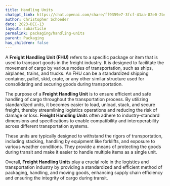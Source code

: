```yaml
---
title: Handling Units
chatgpt_link: https://chat.openai.com/share/ff9359e7-3fcf-41aa-82e0-2b48d7d44b82
author: Christopher Schoeder
date: 2023-DEC-13
layout: subarticle
permalink: packaging/handling-units
parent: Packaging
has_children: false
---
```


A **Freight Handling Unit (FHU)** refers to a specific package or item that is used to transport goods in the freight industry. It is designed to facilitate the movement of cargo by various modes of transportation, such as ships, airplanes, trains, and trucks. An FHU can be a standardized shipping container, pallet, skid, crate, or any other similar structure used for consolidating and securing goods during transportation.

The purpose of a **Freight Handling Unit** is to ensure efficient and safe handling of cargo throughout the transportation process. By utilizing standardized units, it becomes easier to load, unload, stack, and secure freight, thereby streamlining logistics operations and reducing the risk of damage or loss. **Freight Handling Unit**s often adhere to industry-standard dimensions and specifications to enable compatibility and interoperability across different transportation systems.

These units are typically designed to withstand the rigors of transportation, including stacking, handling by equipment like forklifts, and exposure to various weather conditions. They provide a means of protecting the goods during transit and make it easier to handle multiple items as a single unit.

Overall, **Freight Handling Unit**s play a crucial role in the logistics and transportation industry by providing a standardized and efficient method of packaging, handling, and moving goods, enhancing supply chain efficiency and ensuring the integrity of cargo during transit.
